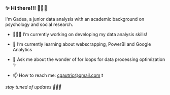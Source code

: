 ###  ✨ Hi there!!! 🧙🏻‍♀️ 

I'm Gadea, a junior data analysis with an academic background on psychology and social research.

- 👩🏻‍💻 I’m currently working on developing my data analysis skills!

- 🌱 I’m currently learning about webscrapping, PowerBI and Google Analytics

- 💬 Ask me about the wonder of for loops for data processing optimization ✨

- 📫 How to reach me: cgautric@gmail.com ❗️

*stay tuned of updates 🧚🏻‍♀️*
